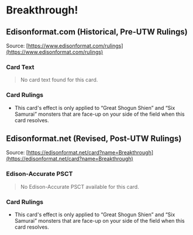 # Breakthrough!

## Edisonformat.com (Historical, Pre-UTW Rulings)

Source: [https://www.edisonformat.com/rulings](https://www.edisonformat.com/rulings)

### Card Text

> No card text found for this card.

### Card Rulings

*   This card's effect is only applied to “Great Shogun Shien” and “Six Samurai” monsters that are face-up on your side of the field when this card resolves.

## Edisonformat.net (Revised, Post-UTW Rulings)

Source: [https://edisonformat.net/card?name=Breakthrough](https://edisonformat.net/card?name=Breakthrough)

### Edison-Accurate PSCT

> No Edison-Accurate PSCT available for this card.

### Card Rulings

*   This card's effect is only applied to “Great Shogun Shien” and “Six Samurai” monsters that are face-up on your side of the field when this card resolves.
            